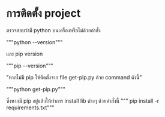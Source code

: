 # การติดตั้ง project

ตรวจสอบว่ามี python บนเครื่องหรือไม่ด้วยคำสั่ง

"""python --version"""

และ pip version

"""pip --version"""

"หากไม่มี pip ให้ติดตั้งจาก file get-pip.py ด้วย command ดังนี้"

"""python get-pip.py"""

ซึ่งหากมี pip อยู่แล้วให้ทำการ install lib ต่างๆ ด้วยคำสั่งนี้
""" pip install -r requirements.txt"""
